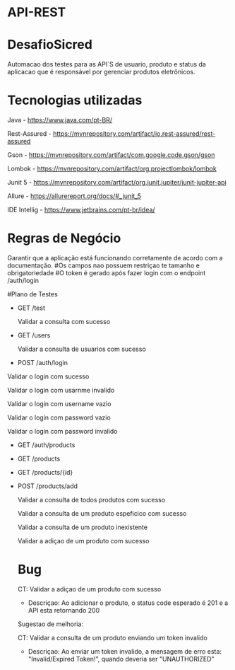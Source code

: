 # API-REST

# DesafioSicred

Automacao dos testes para as API`S de usuario, produto e status da aplicacao que é responsável por gerenciar produtos eletrônicos. 



# Tecnologias utilizadas

Java - https://www.java.com/pt-BR/



Rest-Assured - https://mvnrepository.com/artifact/io.rest-assured/rest-assured



Gson - https://mvnrepository.com/artifact/com.google.code.gson/gson



Lombok -  https://mvnrepository.com/artifact/org.projectlombok/lombok



Junit 5 - https://mvnrepository.com/artifact/org.junit.jupiter/junit-jupiter-api


Allure - https://allurereport.org/docs/#_junit_5


IDE Intellig - https://www.jetbrains.com/pt-br/idea/




# Regras de Negócio

Garantir que a aplicação está funcionando corretamente de acordo com a documentação.
#Os campos nao possuem  restriçao te tamanho e obrigatoriedade
#O token é gerado após fazer login com o endpoint /auth/login




#Plano de Testes

- GET /test
  
  Validar a consulta com sucesso

  
- GET /users


  Validar a consulta de usuarios com sucesso

  
- POST /auth/login

  
 Validar o login com sucesso
 
 

 Validar o login com usarnme invalido

 


Validar o login com username vazio




Validar o login com password vazio




 Validar o login com password invalido

 



  
- GET /auth/products
- GET /products
- GET /products/{id}
- POST /products/add

  
  Validar a consulta de todos produtos com sucesso

  
  Validar a consulta de um produto espeficico com sucesso

  
  Validar a consulta de um produto inexistente

  
  Validar a adiçao de um produto com sucesso

  

  # Bug


  CT:  Validar a adiçao de um produto com sucesso

  
  - Descriçao: Ao adicionar o produto, o status code esperado é 201 e a API esta retornando 200



  Sugestao de melhoria:

  
  CT: Validar a consulta de um produto enviando um token invalido

  
  - Descriçao: Ao enviar um token invalido, a mensagem de erro esta: "Invalid/Expired Token!", quando deveria
  ser "UNAUTHORIZED"

